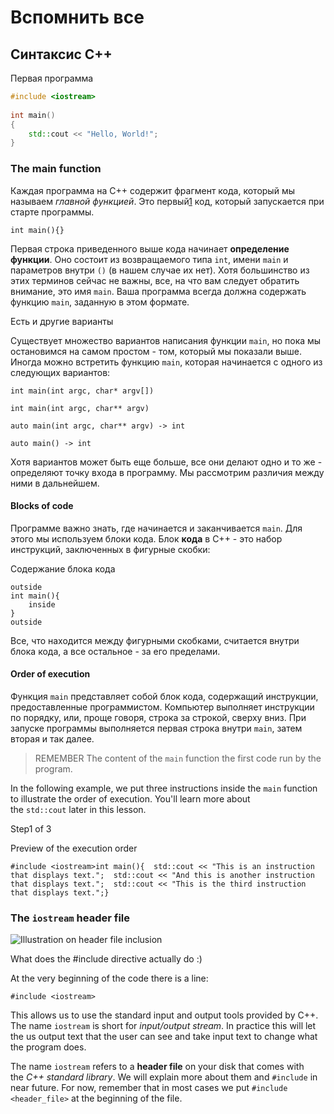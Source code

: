 # Вспомнить все

## Синтаксис C++

Первая программа 
```c++
#include <iostream>  
  
int main()  
{  
	std::cout << "Hello, World!";
}
```

### The main function[​](https://cpp-lang.net/learn/course/basics/first-program/#the-main-function "Direct link to The main function")

Каждая программа на C++ содержит фрагмент кода, который мы называем _главной функцией_. Это первый[1](https://cpp-lang.net/learn/course/basics/first-program/#user-content-fn-1) код, который запускается при старте программы.

```
int main(){}
```

Первая строка приведенного выше кода начинает **определение функции**. Оно состоит из возвращаемого типа `int`, имени `main` и параметров внутри `()` (в нашем случае их нет). Хотя большинство из этих терминов сейчас не важны, все, на что вам следует обратить внимание, это имя `main`. Ваша программа всегда должна содержать функцию `main`, заданную в этом формате.

Есть и другие варианты

Существует множество вариантов написания функции `main`, но пока мы остановимся на самом простом - том, который мы показали выше. Иногда можно встретить функцию `main`, которая начинается с одного из следующих вариантов:

```
int main(int argc, char* argv[])
```

```
int main(int argc, char** argv)
```

```
auto main(int argc, char** argv) -> int
```

```
auto main() -> int
```

Хотя вариантов может быть еще больше, все они делают одно и то же - определяют точку входа в программу. Мы рассмотрим различия между ними в дальнейшем.

#### Blocks of code[​](https://cpp-lang.net/learn/course/basics/first-program/#blocks-of-code "Direct link to Blocks of code")

Программе важно знать, где начинается и заканчивается `main`. Для этого мы используем блоки кода. Блок **кода** в C++ - это набор инструкций, заключенных в фигурные скобки:

Содержание блока кода
```
outside
int main(){
	inside
}
outside
```

Все, что находится между фигурными скобками, считается внутри блока кода, а все остальное - за его пределами.

#### Order of execution[​](https://cpp-lang.net/learn/course/basics/first-program/#order-of-execution "Direct link to Order of execution")

Функция `main` представляет собой блок кода, содержащий инструкции, предоставленные программистом. Компьютер выполняет инструкции по порядку, или, проще говоря, строка за строкой, сверху вниз. При запуске программы выполняется первая строка внутри `main`, затем вторая и так далее.

> REMEMBER
The content of the `main` function the first code run by the program.

In the following example, we put three instructions inside the `main` function to illustrate the order of execution. You'll learn more about the `std::cout` later in this lesson.

Step1 of 3

Preview of the execution order

```
#include <iostream>int main(){  std::cout << "This is an instruction that displays text.";  std::cout << "And this is another instruction that displays text.";  std::cout << "This is the third instruction that displays text.";}
```

### The `iostream` header file[​](https://cpp-lang.net/learn/course/basics/first-program/#the-iostream-header-file "Direct link to the-iostream-header-file")

![Illustration on header file inclusion](https://cpp-lang.net/img/tutorials/course/basic/first-program/include-iostream-en.webp)

What does the #include directive actually do :)  

At the very beginning of the code there is a line:

```
#include <iostream>
```

This allows us to use the standard input and output tools provided by C++. The name `iostream` is short for _input/output stream_. In practice this will let the us output text that the user can see and take input text to change what the program does.

The name `iostream` refers to a **header file** on your disk that comes with the _C++ standard library_. We will explain more about them and `#include` in near future. For now, remember that in most cases we put `#include <header_file>` at the beginning of the file.